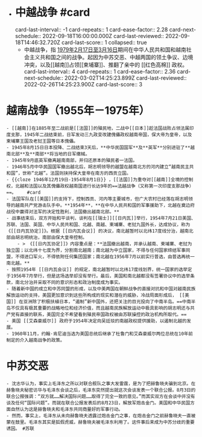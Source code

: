 - # 中越战争 #card
  card-last-interval:: -1
  card-repeats:: 1
  card-ease-factor:: 2.28
  card-next-schedule:: 2022-09-18T16:00:00.000Z
  card-last-reviewed:: 2022-09-18T14:46:32.720Z
  card-last-score:: 1
  collapsed:: true
	- 中越战争，指 <ins> 1979年2月17日至3月16日</ins>期间在中华人民共和国和越南社会主义共和国之间的战争。起因为中苏交恶、中越两国的领土争议、边境冲突，以及[[越南]]占领[[柬埔寨]]、推翻了亲中的 [[红色高棉]] 政权。
	  card-last-interval:: 4
	  card-repeats:: 1
	  card-ease-factor:: 2.36
	  card-next-schedule:: 2022-03-02T14:25:23.899Z
	  card-last-reviewed:: 2022-02-26T14:25:23.900Z
	  card-last-score:: 3
# 越南战争（1955年－1975年）
	- [[越南]]在1885年至二战前是[[法国]]的殖民地，二战中[[日本]]趁法国战败占领法属印度支那，1945年二战结束前，日军发动三九政变改建傀儡政权越南帝国，保大帝为皇帝，以及柬埔寨王国及老挝王国等日本傀儡。
	- 1945年8月15日日本投降、二战结束3天后，**中华民国国军**及**英军**分别进驻了**越南北部**及**南部**将当地的日军缴械。
	- 1945年9月底英军撤离越南南部，并归还原本的殖民者一法国。
	- 1946年5月中华民国国军撤出越北后，胡志明领导的越盟在越南北方的河内建立“越南民主共和国”，世称“北越”。法国则挟持保大皇帝在南方的西贡立国。
	- {{cloze 1946年12月19日-1954年8月1日}} ，[[法国]]为重夺对[[越南]]全境的控制权，北越和法国以及其傀儡政权越南国进行长达9年的==法越战争（又称第一次印度支那战争）==。    #card
	- 法国军队在[[美国]]的支持下，控制西贡、河内等主要城市，但广大农村已经落在胡志明领导的越南共产党游击队手中。**1954年**，**在中华人民共和国的军事援助下，北越在奠边府战役中赢得对法军的决定性胜利，法国撤出越南北部。**
	- 战事结束后，双方开始和平谈判，谈判在[[瑞士]][[日内瓦]]举行，1954年7月21日美国、苏联、法国、英国、中华人民共和国、北越、南越、柬埔寨、老挝九国外长，达成协议，称为《[[日内瓦协定]]》。根据 [[日内瓦会议]] 的决议，南北越暂时以北纬17度线分治，越南北部由胡志明统治，南部由保大皇帝控制。
		- > 《[[日内瓦协定]]》内容重点是：**法国撤出越南，并承认越南、柬埔寨、老挝为独立国；以北纬十七度为界，分割南北越南；南北越为中立国家，不得与任何国家缔结军事同盟，不得进口军火，不得依附任何集团国家；南北越在1956年7月以前实行普选，由普选再统一南北越。**
	- 按照1954年 [[日内瓦会议]] 的规定，南北越暂时以北纬17度线划界，统一国家的选举定于1956年7月举行，但是这场选举却没有举行。最后，美国和南北越都没有签署协议中的选举条款，南北分治并采取不同的意识形态和政治制度成为事实。
	- 随着新中国的成立和中苏同盟的形成，以及中美两国在朝鲜战争的直接对抗和中国对越南民族解放运动的支持，美国更加意识到这些所构成的现实和潜在的威胁，冷战局面形成后， [[美国]] 在亚洲除了积极扶植日本，“遏制”新中国外，还把关注的目光投向了中南半岛。==中南半岛不仅具有极其重要的战略地位和经济价值，而且越南民族解放运动中极具影响的胡志明还与共产党有直接的联系，美国完全不希望看到殖民帝国政权被由苏联操控的政治机构所取代。==
	- 美国 [[艾森豪威尔]] 政府于1954年决定向吴廷琰的南越政权提供援助，以遏制北越的发展。
	- 1960年11月，约翰·肯尼迪当选为美国总统后继承了杜鲁门和艾森豪威尔两位总统在10年前制定的介入越南战争的政策。
# 中苏交恶
	- 沈志华认为，事实上毛泽东之所以对联合舰队之事大发雷霆，是为了把赫鲁晓夫骗到北京。在赫鲁晓夫秘密访华与毛泽东会谈之后，毛泽东突然提出就这次会谈发表一个联合公报。8月3日的联合公报强调：“双方就……解决国际问题……取得了完全一致的意见。”而其实双方在会谈中并没有谈及任何“国际问题”。而就在联合公报发表后的8月23日，解放军炮击金门。美国和中华民国方面自然认为这是赫鲁晓夫和毛泽东共同商量好的军事行动。
	- 然而，事实上，毛泽东从未向赫鲁晓夫透露过炮击金门之事，在炮击金门之前赫鲁晓夫一直被蒙在鼓里。毛泽东其实是狐假虎威，赫鲁晓夫被毛泽东利用了。这件事后来成为中苏分歧的重要诱因。 #苏联